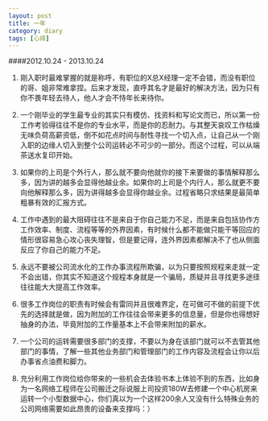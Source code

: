 ```yaml
---
layout: post
title: 一年
category: diary
tags: [心得]
---
```

####2012.10.24 - 2013.10.24
1. 刚入职时最难掌握的就是称呼，有职位的X总X经理一定不会错，而没有职位的哥、姐非常难拿捏。后来才发现，直呼其名才是最好的解决方法，因为只有你不畏年轻去待人，他人才会不恃年长来待你。

2. 一个刚毕业的学生最专业的其实只有模仿、找资料和写论文而已，所以第一份工作考验得往往不是你的专业水平，而是你的忍耐力。与其整天哀叹工作枯燥无味负荷高薪资低，倒不如花点时间与耐性寻找一个切入点，让自己从一个刚入职的边缘人切入到整个公司运转必不可少的一部分。而这个过程，可以从端茶送水复印开始。

3. 如果你的上司是个外行人，那么就不要向他就你的接下来要做的事情解释那么多，因为讲的越多会显得他越业余。如果你的上司是个内行人，那么就更不要向他解释那么多，因为讲得越多会显得你越业余。过程省略只求结果是最简单粗暴有效的汇报方式。

4. 工作中遇到的最大阻碍往往不是来自于你自己能力不足，而是来自包括协作方工作效率、制度、流程等等的外界因素，有时候什么都不能做只能干等回应的情形很容易急心攻心丧失理智，但是要记得，连外界因素都解决不了也从侧面反应了你自己的能力不足。

5. 永远不要被公司流水化的工作办事流程所欺骗，以为只要按照规程来走就一定不会出错，你其实不知道这个规程本身就是一个骗局，质疑并且寻找更多途径往往能大大提高工作效率。

6. 很多工作岗位的职责有时候会有雷同并且很难界定，在可做可不做的前提下优先的选择就是做，因为附加的工作往往会带来更多的信息量，但是你也得想好抽身的办法，毕竟附加的工作量基本上不会带来附加的薪水。

7. 一个公司的运转需要很多部门的支撑，不要以为身在该部门就可以不去管其他部门的事情，了解一些其他业务部门和管理部门的工作内容及流程会让你以后办事省点油费和脚力。

8. 充分利用工作岗位给你带来的一些机会去体验书本上体验不到的东西，比如身为一名网络工程师在公司搬迁之际说服上司投资180W去修建一个中心机房来运转一个小型数据中心，你们真以为一个这样200余人又没有什么特殊业务的公司网络需要如此昂贵的设备来支撑吗：）
